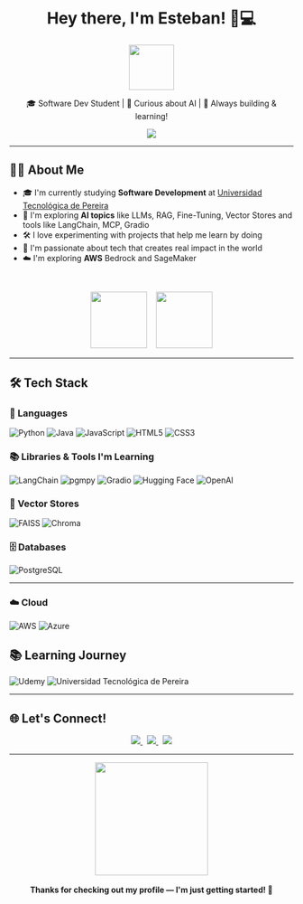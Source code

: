 <h1 align="center">Hey there, I'm Esteban! 👋💻</h1>

<p align="center">
  <img src="https://github.com/TheDudeThatCode/TheDudeThatCode/blob/master/Assets/Hi.gif" width="80px">
</p>

<p align="center">
  🎓 Software Dev Student | 🤖 Curious about AI | 🔧 Always building & learning!
</p>

<p align="center">
  <img src="https://readme-typing-svg.herokuapp.com?font=Fira+Code&size=24&pause=1000&center=true&vCenter=true&width=450&lines=Learning+every+day...;Exploring+AI+step+by+step.;Let%E2%80%99s+build+something+awesome!;19+years+old">
</p>

---

## 👨‍💻 About Me

- 🎓 I'm currently studying **Software Development** at [Universidad Tecnológica de Pereira](https://www.utp.edu.co/)
- 🤖 I'm exploring **AI topics** like LLMs, RAG, Fine-Tuning, Vector Stores and tools like LangChain, MCP, Gradio 
- 🛠️ I love experimenting with projects that help me learn by doing  
- 🌟 I'm passionate about tech that creates real impact in the world
- ☁️ I'm exploring **AWS** Bedrock and SageMaker
  
<br>
<p align="center">
  <img src="https://media.giphy.com/media/WUlplcMpOCEmTGBtBW/giphy.gif" width="100px">
  &nbsp;&nbsp;
  <img src="https://media0.giphy.com/media/v1.Y2lkPTc5MGI3NjExMDFtNWFqd3EyMHR5ZTVidnk1NWp0dGZjNHp6MGx2dTZncGEwMXMxMiZlcD12MV9pbnRlcm5hbF9naWZfYnlfaWQmY3Q9Zw/ITRemFlr5tS39AzQUL/giphy.gif" width="100px">
</p>

---

## 🛠️ Tech Stack

### 💬 Languages  
![Python](https://img.shields.io/badge/python-3776AB?style=for-the-badge&logo=python&logoColor=yellow)
![Java](https://img.shields.io/badge/java-E34F26?style=for-the-badge&logo=java&logoColor=white)
![JavaScript](https://img.shields.io/badge/javascript-F7DF1E?style=for-the-badge&logo=javascript&logoColor=black)
![HTML5](https://img.shields.io/badge/html5-DD4B25?style=for-the-badge&logo=html5&logoColor=white)
![CSS3](https://img.shields.io/badge/css3-264DE4?style=for-the-badge&logo=css3&logoColor=white)

### 📚 Libraries & Tools I'm Learning  
![LangChain](https://img.shields.io/badge/LangChain-black?style=for-the-badge&logo=langchain&logoColor=white)
![pgmpy](https://img.shields.io/badge/pgmpy-003B57?style=for-the-badge&logo=python&logoColor=white)
![Gradio](https://img.shields.io/badge/Gradio-3C78D8?style=for-the-badge&logo=gradio&logoColor=white)
![Hugging Face](https://img.shields.io/badge/Hugging%20Face-FFD21F?style=for-the-badge&logo=huggingface&logoColor=black)
![OpenAI](https://img.shields.io/badge/OpenAI-412991?style=for-the-badge&logo=openai&logoColor=white)

### 🧠 Vector Stores  
![FAISS](https://img.shields.io/badge/FAISS-005AFF?style=for-the-badge&logo=facebook&logoColor=white)
![Chroma](https://img.shields.io/badge/Chroma-8A2BE2?style=for-the-badge&logoColor=white)

### 🗄️ Databases  
![PostgreSQL](https://img.shields.io/badge/PostgreSQL-336791?style=for-the-badge&logo=postgresql&logoColor=white)

---
### ☁️ Cloud
![AWS](https://img.shields.io/badge/AWS-232F3E?style=for-the-badge&logo=amazonaws&logoColor=white)
![Azure](https://img.shields.io/badge/Azure-0078D4?style=for-the-badge&logo=microsoft-azure&logoColor=white)


## 📚 Learning Journey  
![Udemy](https://img.shields.io/badge/Udemy-A435F0?style=for-the-badge&logo=Udemy&logoColor=white)
![Universidad Tecnológica de Pereira](https://img.shields.io/badge/UTP-004B8D?style=for-the-badge&logo=academia&logoColor=white)

---

## 🌐 Let's Connect!

<p align="center">
  <a href="https://www.linkedin.com/in/esteban-ortiz-restrepo-157b5b2b1/">
    <img src="https://img.shields.io/badge/LinkedIn-0A66C2?style=for-the-badge&logo=linkedin&logoColor=white">
  </a>
  &nbsp;
  <a href="https://www.instagram.com/esteban_ortiz_0/">
    <img src="https://img.shields.io/badge/Instagram-E4405F?style=for-the-badge&logo=instagram&logoColor=white">
  </a>
  &nbsp;
  <a href="mailto:esteban.ortiz.dev@gmail.com">
    <img src="https://img.shields.io/badge/Email-D14836?style=for-the-badge&logo=gmail&logoColor=white">
  </a>
</p>

---

<p align="center">
  <img src="https://media.giphy.com/media/du3J3cXyzhj75IOgvA/giphy.gif" width="200px">
  <br><br>
  <strong>Thanks for checking out my profile — I'm just getting started! 🚀</strong>
</p>
